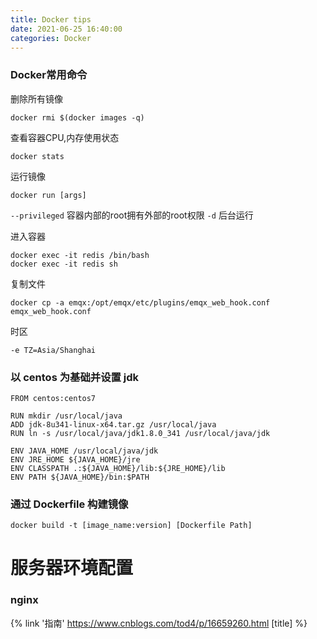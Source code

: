 ```yaml
---
title: Docker tips
date: 2021-06-25 16:40:00
categories: Docker
---
```


### Docker常用命令

删除所有镜像

```shell
docker rmi $(docker images -q)
```

查看容器CPU,内存使用状态

```shell
docker stats
```

运行镜像

```shell
docker run [args]
```

`--privileged` 容器内部的root拥有外部的root权限
`-d` 后台运行

进入容器

```shell
docker exec -it redis /bin/bash
docker exec -it redis sh
```

复制文件

```shell
docker cp -a emqx:/opt/emqx/etc/plugins/emqx_web_hook.conf emqx_web_hook.conf
```

时区

```shell
-e TZ=Asia/Shanghai
```

### 以 centos 为基础并设置 jdk

```shell
FROM centos:centos7

RUN mkdir /usr/local/java
ADD jdk-8u341-linux-x64.tar.gz /usr/local/java
RUN ln -s /usr/local/java/jdk1.8.0_341 /usr/local/java/jdk

ENV JAVA_HOME /usr/local/java/jdk
ENV JRE_HOME ${JAVA_HOME}/jre
ENV CLASSPATH .:${JAVA_HOME}/lib:${JRE_HOME}/lib
ENV PATH ${JAVA_HOME}/bin:$PATH
```

### 通过 Dockerfile 构建镜像

```shell
docker build -t [image_name:version] [Dockerfile Path]
```

# 服务器环境配置

### nginx

{% link '指南' https://www.cnblogs.com/tod4/p/16659260.html [title] %}